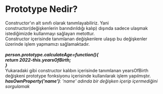 <h1>Prototype Nedir?</h1>
Constructor'ın alt sınıfı olarak tanımlayabiliriz. Yani constructor(değişkenlerin barındırıldığı kalıp) dışında sadece ulaşmak istediğimizde kullanmayı sağlayan metottur. <br>
Constructor içerisinde tanımlanan değişkenlere ulaşıp bu değişkenler üzerinde işlem yapmamızı sağlamaktadır.<br>
<br><b><i>person.prototype.calculateAge=function(){<br>
    return 2022-this.yearsOfBirth;<br>
  }</i></b><br>
  Yukaradaki gibi constructor kalıbın içerisinde tanımlanan yearsOfBirth değişkeni prototype fonksiyonu içerisinde kullanılarak işlem yapılmıştır.<br>
<b><i>hasOwnProperty('name')</b>: 'name' adında bir değişken içerip içermediğini sorgulamak</i> 
